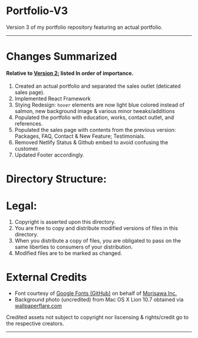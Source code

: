 <h1>Portfolio-V3</h1>
Version 3 of my portfolio repository featuring an actual portfolio.
<hr/>
<h1>Changes Summarized</h1>
<h4>Relative to <a href="https://github.com/kikoooooooo/portfolio-V2">Version 2</a>; listed In order of importance.</h4>
<ol>
  <li>Created an actual portfolio and separated the sales outlet (deticated sales page).</li>
  <li>Implemented React Framework</li>
  <li>Stying Redesign: <code>hover</code> elements are now light blue colored instead of salmon, new background image & various minor tweaks/additions</li>
  <li>Populated the portfolio with education, works, contact outlet, and references.</li>
  <li>Populated the sales page with contents from the previous version: Packages, FAQ, Contact & New Feature; Testimonials.</li>
  <li>Removed Netlify Status & Github embed to avoid confusing the customer.</li>
  <li>Updated Footer accordingly.</li>
</ol>
<h1>Directory Structure:</h1>
<!--warai-->
<h1>Legal:</h1>
<ol>
<li>Copyright is asserted upon this directory.</li>
<li>You are free to copy and distribute modified versions of files in this directory.</li>
<li>When you distribute a copy of files, you are obligated to pass on the same liberties to consumers of your distribution.</li>
<li>Modified files are to be marked as changed.</li>
</ol>
<h1>External Credits</h1>
<ul>
  <li>Font courtesy of <a href="https://github.com/googlefonts/morisawa-biz-ud-gothic">Google Fonts (GitHub)</a> on behalf of <a href="https://en.morisawa.co.jp/">Morisawa Inc.</a></li>
  <li>Background photo (uncredited) from Mac OS X Lion 10.7 obtained via <a href="https://www.wallpaperflare.com/" target="blank">wallpaperflare.com</a></li>
</ul>
Credited assets not subject to copyright nor liscensing & rights/credit go to the respective creators.
<hr/>
